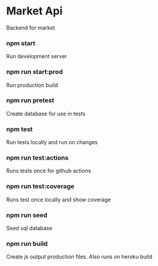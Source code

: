 # Market Api

Backend for market

### npm start

Run development server

### npm run start:prod

Run production build 

### npm run pretest

Create database for use in tests

### npm test

Run tests locally and run on changes

### npm run test:actions

Runs tests once for github actions

### npm run test:coverage

Runs test once locally and show coverage

### npm run seed

Seed sql database

### npm run build

Create js output production files. Also runs on heroku build

